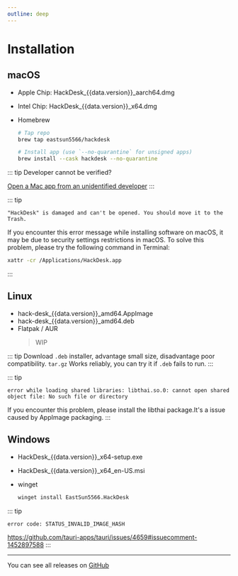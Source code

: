 ```yaml
---
outline: deep
---
```


<script setup>
import { data } from './release.data.ts'
</script>

# Installation

## macOS

- Apple Chip: <a :href="`https://github.com/EastSun5566/hackdesk/releases/download/hackdesk-v${data.version}/HackDesk_${data.version}_aarch64.dmg`" target="_blank" rel="noreferrer">HackDesk\_{{data.version}}\_aarch64.dmg</a>
- Intel Chip: <a :href="`https://github.com/EastSun5566/hackdesk/releases/download/hackdesk-v${data.version}/HackDesk_${data.version}_x64.dmg`" target="_blank" rel="noreferrer">HackDesk\_{{data.version}}\_x64.dmg</a>
- Homebrew

  ```sh
  # Tap repo
  brew tap eastsun5566/hackdesk

  # Install app (use `--no-quarantine` for unsigned apps)
  brew install --cask hackdesk --no-quarantine
  ```

::: tip
Developer cannot be verified?

[Open a Mac app from an unidentified developer](https://support.apple.com/en-sg/guide/mac-help/mh40616/mac)
:::

::: tip

`"HackDesk" is damaged and can't be opened. You should move it to the Trash.`

If you encounter this error message while installing software on macOS, it may be due to security settings restrictions in macOS. To solve this problem, please try the following command in Terminal:

```sh
xattr -cr /Applications/HackDesk.app
```

:::

## Linux

- <a :href="`https://github.com/EastSun5566/hackdesk/releases/download/hackdesk-v${data.version}/hack-desk_${data.version}_amd64.AppImage`" target="_blank" rel="noreferrer">hack-desk\_{{data.version}}\_amd64.AppImage</a>
- <a :href="`https://github.com/EastSun5566/hackdesk/releases/download/hackdesk-v${data.version}/hack-desk_${data.version}_amd64.deb`" target="_blank" rel="noreferrer">hack-desk\_{{data.version}}\_amd64.deb</a>
- Flatpak / AUR
  > WIP

::: tip
Download `.deb` installer, advantage small size, disadvantage poor compatibility.
`tar.gz` Works reliably, you can try it if `.deb` fails to run.
:::

::: tip

`error while loading shared libraries: libthai.so.0: cannot open shared object file: No such file or directory`

If you encounter this problem, please install the libthai package.It's a issue caused by AppImage packaging.
:::

## Windows

- <a :href="`https://github.com/EastSun5566/hackdesk/releases/download/hackdesk-v${data.version}/HackDesk_${data.version}_x64-setup.exe`" target="_blank" rel="noreferrer">HackDesk\_{{data.version}}\_x64-setup.exe</a>
- <a :href="`https://github.com/EastSun5566/hackdesk/releases/download/hackdesk-v${data.version}/HackDesk_${data.version}_x64_en-US.msi`" target="_blank" rel="noreferrer">HackDesk\_{{data.version}}\_x64_en-US.msi</a>
- winget

  ```sh
  winget install EastSun5566.HackDesk
  ```

::: tip

`error code: STATUS_INVALID_IMAGE_HASH`

<https://github.com/tauri-apps/tauri/issues/4659#issuecomment-1452897588>
:::

---

You can see all releases on [GitHub](https://github.com/EastSun5566/hackdesk/releases)
